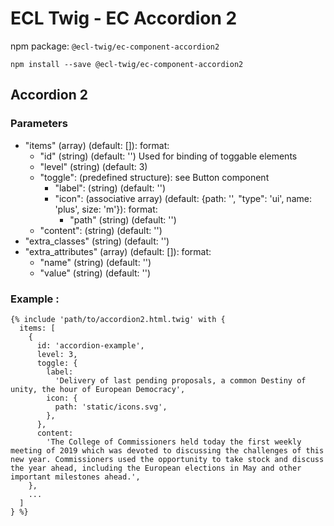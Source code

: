 # ECL Twig - EC Accordion 2

npm package: `@ecl-twig/ec-component-accordion2`

```shell
npm install --save @ecl-twig/ec-component-accordion2
```

## Accordion 2

### Parameters

- "items" (array) (default: []): format:
  - "id" (string) (default: '') Used for binding of toggable elements
  - "level" (string) (default: 3)
  - "toggle": (predefined structure): see Button component
    - "label": (string) (default: '')
    - "icon": (associative array) (default: {path: '', "type": 'ui', name: 'plus', size: 'm'}): format:
      - "path" (string) (default: '')
  - "content": (string) (default: '')
- "extra_classes" (string) (default: '')
- "extra_attributes" (array) (default: []): format:
  - "name" (string) (default: '')
  - "value" (string) (default: '')

### Example :

<!-- prettier-ignore -->
```twig
{% include 'path/to/accordion2.html.twig' with { 
  items: [ 
    { 
      id: 'accordion-example', 
      level: 3, 
      toggle: { 
        label: 
          'Delivery of last pending proposals, a common Destiny of unity, the hour of European Democracy', 
        icon: { 
          path: 'static/icons.svg', 
        }, 
      }, 
      content: 
        'The College of Commissioners held today the first weekly meeting of 2019 which was devoted to discussing the challenges of this new year. Commissioners used the opportunity to take stock and discuss the year ahead, including the European elections in May and other important milestones ahead.', 
    }, 
    ... 
  ] 
} %} 
```
